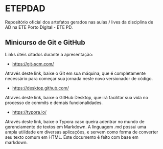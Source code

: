 # ETEPDAD
Repositório oficial dos artefatos gerados nas aulas / lives da disciplina de AD na ETE Porto Digital - ETE PD.

## Minicurso de Git e GitHub
Links úteis citados durante a apresentação:

* https://git-scm.com/

Através deste link, baixe o Git em sua máquina, que é completamente necessário para começar sua jornada neste novo versionador de código.


* https://desktop.github.com/

Através deste link, baixe o GitHub Desktop, que irá facilitar sua vida no processo de commits e demais funcionalidades.


* https://typora.io/

Através deste link, baixe o Typora caso queira adentrar no mundo de gerenciamento de textos em Markdown. A linguagem .md possui uma ampla utilidade em diversas aplicações, e servem como forma de converter seu texto comum em HTML. Este documento é feito com base em markdown.
